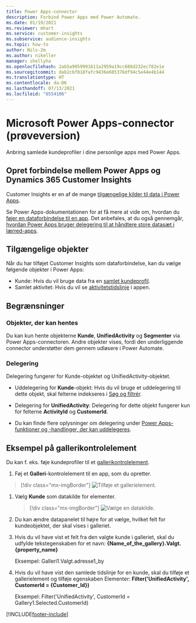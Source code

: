 ```yaml
---
title: Power Apps-connector
description: Forbind Power Apps med Power Automate.
ms.date: 01/19/2021
ms.reviewer: mhart
ms.service: customer-insights
ms.subservice: audience-insights
ms.topic: how-to
author: Nils-2m
ms.author: nikeller
manager: shellyha
ms.openlocfilehash: 2ab5a9059991611a2959a19cc688d232ec782e1e
ms.sourcegitcommit: dab2cbf818fafc9436e685376df94c5e44e4b144
ms.translationtype: HT
ms.contentlocale: da-DK
ms.lasthandoff: 07/13/2021
ms.locfileid: "6554106"
---
```

# <a name="microsoft-power-apps-connector-preview"></a>Microsoft Power Apps-connector (prøveversion)

Anbring samlede kundeprofiler i dine personlige apps med Power Apps.

## <a name="connect-power-apps-and-dynamics-365-customer-insights"></a>Opret forbindelse mellem Power Apps og Dynamics 365 Customer Insights

Customer Insights er en af de mange [tilgængelige kilder til data i Power Apps](/powerapps/maker/canvas-apps/working-with-data-sources).

Se Power Apps-dokumentationen for at få mere at vide om, hvordan du [føjer en dataforbindelse til en app](/powerapps/maker/canvas-apps/add-data-connection). Det anbefales, at du også gennemgår, [hvordan Power Apps bruger delegering til at håndtere store datasæt i lærred-apps](/powerapps/maker/canvas-apps/delegation-overview).

## <a name="available-entities"></a>Tilgængelige objekter

Når du har tilføjet Customer Insights som dataforbindelse, kan du vælge følgende objekter i Power Apps:

- Kunde: Hvis du vil bruge data fra en [samlet kundeprofil](customer-profiles.md).
- Samlet aktivitet: Hvis du vil se [aktivitetstidslinje](activities.md) i appen.

## <a name="limitations"></a>Begrænsninger

### <a name="retrievable-entities"></a>Objekter, der kan hentes

Du kan kun hente objekterne **Kunde**, **UnifiedActivity** og **Segmenter** via Power Apps-connectoren. Andre objekter vises, fordi den underliggende connector understøtter dem gennem udløsere i Power Automate.  

### <a name="delegation"></a>Delegering

Delegering fungerer for Kunde-objektet og UnifiedActivity-objektet. 

- Uddelegering for **Kunde**-objekt: Hvis du vil bruge et uddelegering til dette objekt, skal felterne indekseres i [Søg og filtrér](search-filter-index.md).  

- Delegering for **UnifiedActivity**: Delegering for dette objekt fungerer kun for felterne **ActivityId** og **CustomerId**.  

- Du kan finde flere oplysninger om delegering under [Power Apps-funktioner og -handlinger, der kan uddelegeres](/connectors/commondataservice/#power-apps-delegable-functions-and-operations-for-the-cds-for-apps). 

## <a name="example-gallery-control"></a>Eksempel på gallerikontrolelement

Du kan f. eks. føje kundeprofiler til et [gallerikontrolelement](/powerapps/maker/canvas-apps/add-gallery).

1. Føj et **Galleri**-kontrolelement til en app, som du opretter.

> [!div class="mx-imgBorder"]
> ![Tilføje et gallerielement.](media/connector-powerapps9.png "Tilføje et gallerielement")

1. Vælg **Kunde** som datakilde for elementer.

    > [!div class="mx-imgBorder"]
    > ![Vælge en datakilde.](media/choose-datasource-powerapps.png "Vælge en datakilde")

1. Du kan ændre datapanelet til højre for at vælge, hvilket felt for kundeobjektet, der skal vises i galleriet.

1. Hvis du vil have vist et felt fra den valgte kunde i galleriet, skal du udfylde tekstegenskaben for et navn: **{Name_of_the_gallery}.Valgt.{property_name}**

    Eksempel: Galleri1.Valgt.adresse1_by

1. Hvis du vil have vist den samlede tidslinje for en kunde, skal du tilføje et gallerielement og tilføje egenskaben Elementer: **Filter('UnifiedActivity', CustomerId = {Customer_Id})**

    Eksempel: Filter('UnifiedActivity', CustomerId = Gallery1.Selected.CustomerId)


[!INCLUDE[footer-include](../includes/footer-banner.md)]